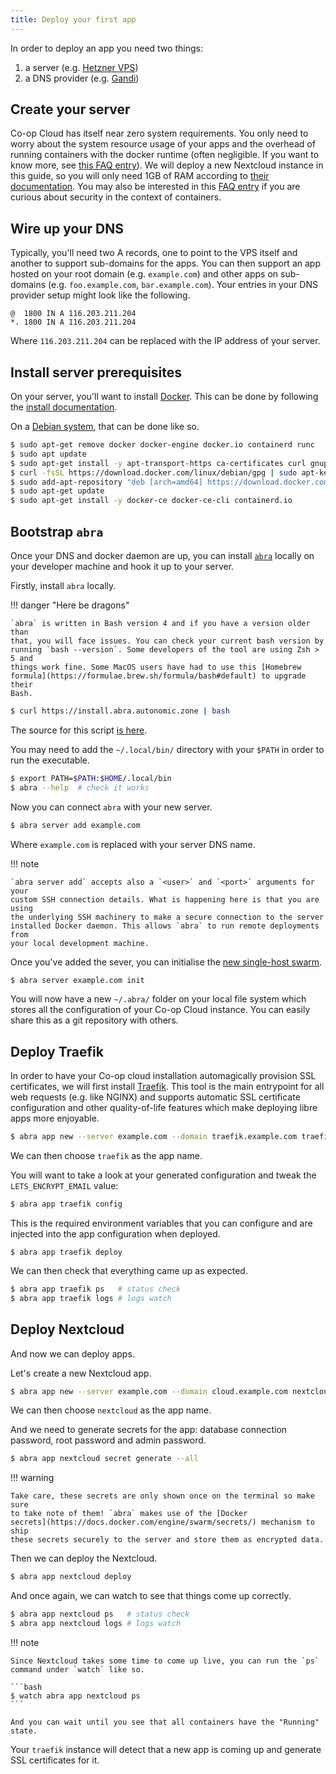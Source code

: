 ```yaml
---
title: Deploy your first app
---
```


In order to deploy an app you need two things:

1. a server (e.g. [Hetzner VPS](https://www.hetzner.com/cloud))
2. a DNS provider (e.g. [Gandi](https://www.gandi.net/en))

## Create your server

Co-op Cloud has itself near zero system requirements. You only need to worry about the system resource usage of your apps and the overhead of running containers with the docker runtime (often negligible. If you want to know more, see [this FAQ entry](/faq/#isnt-running-everything-in-containers-inefficient)). We will deploy a new Nextcloud instance in this guide, so you will only need 1GB of RAM according to [their documentation](https://docs.nextcloud.com/server/latest/admin_manual/installation/system_requirements.html). You may also be interested in this [FAQ entry](/faq/#arent-containers-horrible-from-a-security-perpective) if you are curious about security in the context of containers.

## Wire up your DNS

Typically, you'll need two A records, one to point to the VPS itself and another to support sub-domains for the apps. You can then support an app hosted on your root domain (e.g. `example.com`) and other apps on sub-domains (e.g. `foo.example.com`, `bar.example.com`). Your entries in your DNS provider setup might look like the following.

    @  1800 IN A 116.203.211.204
    *. 1800 IN A 116.203.211.204

Where `116.203.211.204` can be replaced with the IP address of your server.

## Install server prerequisites

On your server, you'll want to install [Docker](https://www.docker.com/). This can be done by following the [install documentation](https://docs.docker.com/engine/install/).

On a [Debian system](https://docs.docker.com/engine/install/debian/), that can be done like so.

```bash
$ sudo apt-get remove docker docker-engine docker.io containerd runc
$ sudo apt update
$ sudo apt-get install -y apt-transport-https ca-certificates curl gnupg-agent software-properties-common
$ curl -fsSL https://download.docker.com/linux/debian/gpg | sudo apt-key add -
$ sudo add-apt-repository "deb [arch=amd64] https://download.docker.com/linux/debian $(lsb_release -cs) stable"
$ sudo apt-get update
$ sudo apt-get install -y docker-ce docker-ce-cli containerd.io
```

## Bootstrap `abra`

Once your DNS and docker daemon are up, you can install [`abra`](https://git.autonomic.zone/autonomic-cooperative/abra) locally on your developer machine and hook it up to your server.

Firstly, install `abra` locally.

!!! danger "Here be dragons"

    `abra` is written in Bash version 4 and if you have a version older than
    that, you will face issues. You can check your current bash version by
    running `bash --version`. Some developers of the tool are using Zsh > 5 and
    things work fine. Some MacOS users have had to use this [Homebrew
    formula](https://formulae.brew.sh/formula/bash#default) to upgrade their
    Bash.

```bash
$ curl https://install.abra.autonomic.zone | bash
```

The source for this script [is here](https://git.autonomic.zone/coop-cloud/abra/src/branch/main/installer/installer).

You may need to add the `~/.local/bin/` directory with your `$PATH` in order to run the executable.

```bash
$ export PATH=$PATH:$HOME/.local/bin
$ abra --help  # check it works
```

Now you can connect `abra` with your new server.

```bash
$ abra server add example.com
```

Where `example.com` is replaced with your server DNS name.

!!! note

    `abra server add` accepts also a `<user>` and `<port>` arguments for your
    custom SSH connection details. What is happening here is that you are using
    the underlying SSH machinery to make a secure connection to the server
    installed Docker daemon. This allows `abra` to run remote deployments from
    your local development machine.

Once you've added the sever, you can initialise the [new single-host swarm](https://docs.docker.com/engine/swarm/key-concepts/).

```bash
$ abra server example.com init
```

You will now have a new `~/.abra/` folder on your local file system which stores all the configuration of your Co-op Cloud instance. You can easily share this as a git repository with others.

## Deploy Traefik

In order to have your Co-op cloud installation automagically provision SSL certificates, we will first install [Traefik](https://doc.traefik.io/traefik/). This tool is the main entrypoint for all web requests (e.g. like NGINX) and supports automatic SSL certificate configuration and other quality-of-life features which make deploying libre apps more enjoyable.

```bash
$ abra app new --server example.com --domain traefik.example.com traefik
```

We can then choose `traefik` as the app name.

You will want to take a look at your generated configuration and tweak the `LETS_ENCRYPT_EMAIL` value:

```bash
$ abra app traefik config
```

This is the required environment variables that you can configure and are injected into the app configuration when deployed.

```
$ abra app traefik deploy
```

We can then check that everything came up as expected.

```bash
$ abra app traefik ps   # status check
$ abra app traefik logs # logs watch
```

## Deploy Nextcloud

And now we can deploy apps.

Let's create a new Nextcloud app.

```bash
$ abra app new --server example.com --domain cloud.example.com nextcloud
```

We can then choose `nextcloud` as the app name.

And we need to generate secrets for the app: database connection password, root password and admin password.

```bash
$ abra app nextcloud secret generate --all
```

!!! warning

    Take care, these secrets are only shown once on the terminal so make sure
    to take note of them! `abra` makes use of the [Docker
    secrets](https://docs.docker.com/engine/swarm/secrets/) mechanism to ship
    these secrets securely to the server and store them as encrypted data.

Then we can deploy the Nextcloud.

```bash
$ abra app nextcloud deploy
```

And once again, we can watch to see that things come up correctly.

```bash
$ abra app nextcloud ps   # status check
$ abra app nextcloud logs # logs watch
```

!!! note

    Since Nextcloud takes some time to come up live, you can run the `ps`
    command under `watch` like so.

    ```bash
    $ watch abra app nextcloud ps
    ```

    And you can wait until you see that all containers have the "Running" state.

Your `traefik` instance will detect that a new app is coming up and generate SSL certificates for it.
